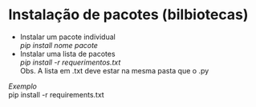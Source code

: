 # Instalação de pacotes (bilbiotecas)

- Instalar um pacote individual  
*pip install nome pacote*
- Instalar uma lista de pacotes  
*pip install -r requerimentos.txt*  
Obs. A lista em .txt deve estar na mesma pasta que o .py

*Exemplo*  
pip install -r requirements.txt
